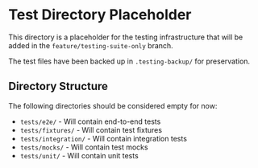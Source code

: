 # Test Directory Placeholder

This directory is a placeholder for the testing infrastructure that will be added in the `feature/testing-suite-only` branch.

The test files have been backed up in `.testing-backup/` for preservation.

## Directory Structure

The following directories should be considered empty for now:

- `tests/e2e/` - Will contain end-to-end tests
- `tests/fixtures/` - Will contain test fixtures
- `tests/integration/` - Will contain integration tests
- `tests/mocks/` - Will contain test mocks
- `tests/unit/` - Will contain unit tests
